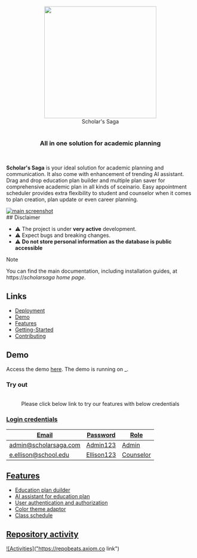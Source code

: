 <p align="center"> 
  <br/>  
  <img src="![SCHOLAR’S](https://github.com/user-attachments/assets/f1c55401-8edb-4f90-bd29-f8ace0f850ef)" width="300">
  <br/>
  <h> Scholar's Saga <h>
  <br/>  
  <br/>   
</p>

<h3 align="center">All in one solution for academic planning</h3>
<br/>

**Scholar's Saga** is your ideal solution for academic planning and communication. It also come with enhancement of trending AI assistant. Drag and drop education plan builder and multiple plan saver for comprehensive academic plan in all kinds of sceinario. Easy appointment scheduler provides extra flexibility to student and counselor when it comes to plan creation, plan update or even career planning. 

<a href="_">
<img src="_" title="main screenshot">
</a>
<br/>
## Disclaimer

- ⚠️ The project is under **very active** development.
- ⚠️ Expect bugs and breaking changes.
- ⚠️ **Do not store personal information as the database is public accessible**

> [!NOTE]
> You can find the main documentation, including installation guides, at https://_scholarsaga home page_.

## Links

- [Deployment](https://__)
- [Demo](https://github.com/LilithLucifer3x6/Scholars-Saga/new/main?filename=README.md#demo)
- [Features](https://github.com/LilithLucifer3x6/Scholars-Saga/new/main?filename=README.md#features)
- [Getting-Started](#gettingstarted)
- [Contributing](https:_)

## Demo

Access the demo [here](https://__). The demo is running on _.

### Try out
<p align="center"> 
  <br/>  
  <h> Please click below link to try our features with below credentials<h>
  <a href="_">
  <br/>  
</p>

### Login credentials

| Email                 | Password   | Role    | 
| --------------------- | -----------|---------|
| admin@scholarsaga.com | Admin123   |Admin    | 
| e.ellison@school.edu  | Ellison123 |Counselor| 

## Features
- Education plan duilder
- AI assistant for education plan
- User authentication and authorization
- Color theme adaptor
- Class schedule

## 


## Repository activity

![Activities]("https://repobeats.axiom.co link")

